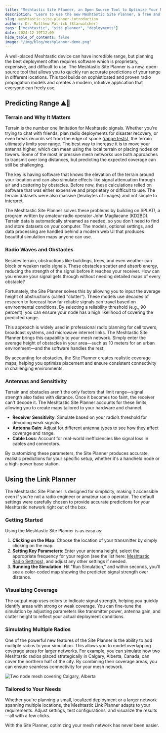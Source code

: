 ```yaml
---
title: "Meshtastic Site Planner, an Open Source Tool to Optimize Your Mesh Deployments"
description: "Learn to use the new Meshtastic Site Planner, a free and open-source utility that lets you run advanced physics models to quickly plan the best placements for your Meshtastic nodes."
slug: meshtastic-site-planner-introduction
authors: Dr. Matthew Patrick (Starwatcher)
tags: ["meshtastic", "site planner", "deployments"]
date: 2024-12-19T12:00
hide_table_of_contents: false
image: "/img/blog/meshplanner-demo.png"
---
```


A well-placed Meshtastic device can have incredible range, but planning the best deployment often requires software which is proprietary, expensive, and difficult to use. The Meshtastic Site Planner is a new, open-source tool that allows you to quickly run accurate predictions of your range in different locations. This tool builds on sophisticated and proven radio propagation models and creates a modern, intuitive application that everyone can freely use.

## Predicting Range ⛰️📡

### Terrain and Why It Matters

Terrain is the number one limitation for Meshtastic signals. Whether you're trying to chat with friends, plan radio deployments for disaster recovery, or even break records set from the edge of space ([range tests](https://meshtastic.org/docs/overview/range-tests/)), the terrain ultimately limits your range. The best way to increase it is to move your antenna higher, which can mean using the local terrain or placing nodes on towers. Some of the most impressive mesh networks use both approaches to transmit over long distances, but predicting the expected coverage can still be challenging. 

The key is having software that knows the elevation of the terrain around your location and can also simulate effects like signal attenuation through air and scattering by obstacles. Before now, these calculations relied on software that was either expensive and proprietary or difficult to use. The terrain datasets were also massive (terabytes of images) and not simple to interpret.

The Meshtastic Site Planner solves these problems by building on SPLAT!, a program written by amateur radio operator John Magliacane (KD2BD). Terrain data is automatically streamed as needed, so you don't need to find and store datasets on your computer. The models, optional settings, and data processing are handled behind a modern web UI that produces beautiful simulation maps anyone can use.

### Radio Waves and Obstacles

Besides terrain, obstructions like buildings, trees, and even weather can block or weaken radio signals. These obstacles scatter and absorb energy, reducing the strength of the signal before it reaches your receiver. How can you ensure your signal gets through without needing detailed maps of every obstacle? 

Fortunately, the Site Planner solves this by allowing you to input the average height of obstructions (called "clutter"). These models use decades of research to forecast how far reliable signals can travel based on environmental conditions. By selecting a reliability threshold (e.g., 90 percent), you can ensure your node has a high likelihood of covering the predicted range.

This approach is widely used in professional radio planning for cell towers, broadcast systems, and microwave internet links. The Meshtastic Site Planner brings this capability to your mesh network. Simply enter the average height of obstacles in your area—such as 10 meters for an urban environment—and the software handles the rest.

By accounting for obstacles, the Site Planner creates realistic coverage maps, helping you optimize placement and ensure consistent connectivity in challenging environments.

### Antennas and Sensitivity

Terrain and obstacles aren't the only factors that limit range—signal strength also fades with distance. Once it becomes too faint, the receiver can't decode it. The Meshtastic Site Planner accounts for these limits, allowing you to create maps tailored to your hardware and channel.

- **Receiver Sensitivity**: Simulate based on your radio’s threshold for decoding weak signals.
- **Antenna Gain**: Adjust for different antenna types to see how they affect coverage and range.
- **Cable Loss**: Account for real-world inefficiencies like signal loss in cables and connectors.

By customizing these parameters, the Site Planner produces accurate, realistic predictions for your specific setup, whether it's a handheld node or a high-power base station.

## Using the Link Planner

The Meshtastic Site Planner is designed for simplicity, making it accessible even if you're not a radio engineer or amateur radio operator. The default settings were carefully chosen to provide accurate predictions for your Meshtastic network right out of the box.

### Getting Started

Using the Meshtastic Site Planner is as easy as:
1. **Clicking on the Map**: Choose the location of your transmitter by simply clicking on the map.
2. **Setting Key Parameters**: Enter your antenna height, select the appropriate frequency for your region (see the list here: [Meshtastic Radio Settings](https://meshtastic.org/docs/overview/radio-settings/)), and adjust any other settings if needed.
3. **Running the Simulation**: Hit "Run Simulation," and within seconds, you'll see a color-coded map showing the predicted signal strength over distance.

### Visualizing Coverage

The output map uses colors to indicate signal strength, helping you quickly identify areas with strong or weak coverage. You can fine-tune the simulation by adjusting parameters like transmitter power, antenna gain, and clutter height to reflect your actual deployment conditions.

### Simulating Multiple Radios

One of the powerful new features of the Site Planner is the ability to add multiple radios to your simulation. This allows you to model overlapping coverage areas for larger networks. For example, you can simulate how two Meshtastic radios placed strategically in Calgary, Alberta, Canada, can cover the northern half of the city. By combining their coverage areas, you can ensure seamless connectivity for your mesh network.

![Two node mesh covering Calgary, Alberta]("/img/blog/siteplanner_two_sites.png")


### Tailored to Your Needs

Whether you're planning a small, localized deployment or a larger network spanning multiple locations, the Meshtastic Link Planner adapts to your requirements. Adjust settings, test configurations, and visualize the results—all with a few clicks.

With the Site Planner, optimizing your mesh network has never been easier.
